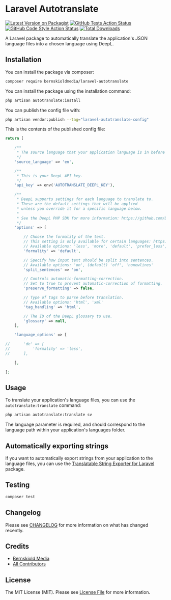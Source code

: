 # Laravel Autotranslate

[![Latest Version on Packagist](https://img.shields.io/packagist/v/bernskioldmedia/laravel-autotranslate.svg?style=flat-square)](https://packagist.org/packages/bernskioldmedia/laravel-autotranslate)
[![GitHub Tests Action Status](https://img.shields.io/github/actions/workflow/status/bernskioldmedia/laravel-autotranslate/run-tests.yml?branch=main&label=tests&style=flat-square)](https://github.com/bernskioldmedia/laravel-autotranslate/actions?query=workflow%3Arun-tests+branch%3Amain)
[![GitHub Code Style Action Status](https://img.shields.io/github/actions/workflow/status/bernskioldmedia/laravel-autotranslate/fix-php-code-style-issues.yml?branch=main&label=code%20style&style=flat-square)](https://github.com/bernskioldmedia/laravel-autotranslate/actions?query=workflow%3A"Fix+PHP+code+style+issues"+branch%3Amain)
[![Total Downloads](https://img.shields.io/packagist/dt/bernskioldmedia/laravel-autotranslate.svg?style=flat-square)](https://packagist.org/packages/bernskioldmedia/laravel-autotranslate)

A Laravel package to automatically translate the application's JSON language files into a chosen language using DeepL.

## Installation

You can install the package via composer:

```bash
composer require bernskioldmedia/laravel-autotranslate
```

You can install the package using the installation command:

```bash
php artisan autotranslate:install
```

You can publish the config file with:

```bash
php artisan vendor:publish --tag="laravel-autotranslate-config"
```

This is the contents of the published config file:

```php
return [

    /**
     * The source language that your application language is in before translation.
     */
    'source_language' => 'en',

    /**
     * This is your DeepL API key.
     */
    'api_key' => env('AUTOTRANSLATE_DEEPL_KEY'),

    /**
     * DeepL supports settings for each language to translate to.
     * These are the default settings that will be applied
     * unless you override it for a specific language below.
     *
     * See the DeepL PHP SDK for more information: https://github.com/DeepLcom/deepl-php
     */
    'options' => [

        // Choose the formality of the text.
        // This setting is only available for certain languages: https://github.com/DeepLcom/deepl-php#listing-available-languages
        // Available options: 'less', 'more', 'default', 'prefer_less', 'prefer_more'
        'formality' => 'default',

        // Specify how input text should be split into sentences.
        // Available options: 'on', (default) 'off', 'nonewlines'
        'split_sentences' => 'on',

        // Controls automatic-formatting-correction.
        // Set to true to prevent automatic-correction of formatting.
        'preserve_formatting' => false,

        // Type of tags to parse before translation.
        // Available options: 'html', 'xml'
        'tag_handling' => 'html',

        // The ID of the DeepL glossary to use.
        'glossary' => null,
    ],

    'language_options' => [

//      'de' => [
//          'formality' => 'less',
//      ],

    ],

];
```

## Usage

To translate your application's language files, you can use the `autotranslate:translate` command:

```bash
php artisan autotranslate:translate sv
```

The language parameter is required, and should correspond to the language path within your application's languages
folder.

## Automatically exporting strings

If you want to automatically export strings from your application to the language files, you can use
the [Translatable String Exporter for Laravel](https://github.com/kkomelin/laravel-translatable-string-exporter)
package.

## Testing

```bash
composer test
```

## Changelog

Please see [CHANGELOG](CHANGELOG.md) for more information on what has changed recently.

## Credits

- [Bernskiold Media](https://github.com/bernskioldmedia)
- [All Contributors](../../contributors)

## License

The MIT License (MIT). Please see [License File](LICENSE.md) for more information.

